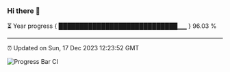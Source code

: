 ### Hi there 👋

⏳ Year progress { ████████████████████████████▁▁ } 96.03 %

---

⏰ Updated on Sun, 17 Dec 2023 12:23:52 GMT

![Progress Bar CI](https://github.com/liununu/liununu/workflows/Progress%20Bar%20CI/badge.svg)

